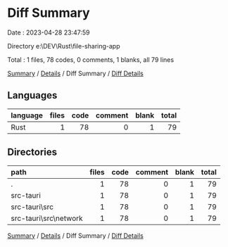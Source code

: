 # Diff Summary

Date : 2023-04-28 23:47:59

Directory e:\\DEV\\Rust\\file-sharing-app

Total : 1 files,  78 codes, 0 comments, 1 blanks, all 79 lines

[Summary](results.md) / [Details](details.md) / Diff Summary / [Diff Details](diff-details.md)

## Languages
| language | files | code | comment | blank | total |
| :--- | ---: | ---: | ---: | ---: | ---: |
| Rust | 1 | 78 | 0 | 1 | 79 |

## Directories
| path | files | code | comment | blank | total |
| :--- | ---: | ---: | ---: | ---: | ---: |
| . | 1 | 78 | 0 | 1 | 79 |
| src-tauri | 1 | 78 | 0 | 1 | 79 |
| src-tauri\\src | 1 | 78 | 0 | 1 | 79 |
| src-tauri\\src\\network | 1 | 78 | 0 | 1 | 79 |

[Summary](results.md) / [Details](details.md) / Diff Summary / [Diff Details](diff-details.md)